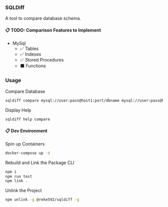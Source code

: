 ### SQLDiff

A tool to compare database schema.

#### 📋 **TODO: Comparison Features to Implement**

- MySql
  - ✅ Tables
  - ✅ Indexes
  - ✅ Stored Procedures
  - ⬛ Functions

### Usage

Compare Database

```sh
sqldiff compare mysql://user:pass@host1:port/dbname mysql://user:pass@host2:port/dbname
```

Display Help

```sh
sqldiff help compare
```

#### 📋 **Dev Environment**

Spin up Containers

```sh
docker-compose up -d
```

Rebuild and Link the Package CLI

```sh
npm i
npm run test
npm link .
```

Unlink the Project

```sh
npm unlink -g @reke592/sqldiff -g
```
